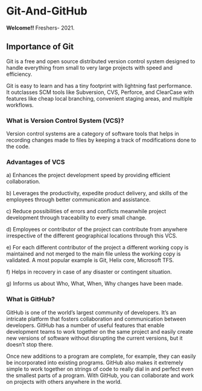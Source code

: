 # Git-And-GitHub
**Welcome!!** Freshers- 2021.

## Importance of Git

Git is a free and open source distributed version control system designed to handle everything from small to very large projects with speed and efficiency.

Git is easy to learn and has a tiny footprint with lightning fast performance. It outclasses SCM tools like Subversion, CVS, Perforce, and ClearCase with features like cheap local branching, convenient staging areas, and multiple workflows.

### What is Version Control System (VCS)?

Version control systems are a category of software tools that helps in recording changes made to files by keeping a track of modifications done to the code.

### Advantages of VCS

a) Enhances the project development speed by providing efficient collaboration.

b) Leverages the productivity, expedite product delivery, and skills of the employees through better communication and assistance.

c) Reduce possibilities of errors and conflicts meanwhile project development through traceability to every small change.

d) Employees or contributor of the project can contribute from anywhere irrespective of the different geographical locations through this VCS.

e) For each different contributor of the project a different working copy is maintained and not merged to the main file unless the working copy is validated. A most popular example is Git, Helix core, Microsoft TFS.

f) Helps in recovery in case of any disaster or contingent situation.

g) Informs us about Who, What, When, Why changes have been made.

### What is GitHub?

GitHub is one of the world’s largest community of developers. It’s an intricate platform that fosters collaboration and communication between developers. GitHub has a number of useful features that enable development teams to work together on the same project and easily create new versions of software without disrupting the current versions, but it doesn’t stop there.

Once new additions to a program are complete, for example, they can easily be incorporated into existing programs. GitHub also makes it extremely simple to work together on strings of code to really dial in and perfect even the smallest parts of a program. With GitHub, you can collaborate and work on projects with others anywhere in the world.
